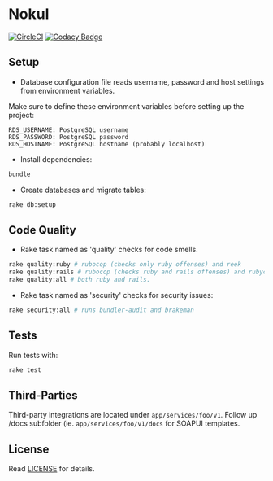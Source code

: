 # Nokul

[![CircleCI](https://circleci.com/gh/omu/nokul-bati/tree/master.svg?style=svg&circle-token=a25e63abc0e1e6c074750d9b2ce5396e3e279d82)](https://circleci.com/gh/omu/nokul-bati/tree/master) [![Codacy Badge](https://api.codacy.com/project/badge/Grade/0a5883e47b8d4ef88d5678a0214081ea)](https://www.codacy.com?utm_source=github.com&amp;utm_medium=referral&amp;utm_content=omu/nokul-bati&amp;utm_campaign=Badge_Grade)

## Setup

- Database configuration file reads username, password and host settings from environment variables.

Make sure to define these environment variables before setting up the project:

```
RDS_USERNAME: PostgreSQL username
RDS_PASSWORD: PostgreSQL password
RDS_HOSTNAME: PostgreSQL hostname (probably localhost)
```

- Install dependencies:

```bash
bundle
```

- Create databases and migrate tables:

```bash
rake db:setup
```

## Code Quality

- Rake task named as 'quality' checks for code smells.

```bash
rake quality:ruby # rubocop (checks only ruby offenses) and reek
rake quality:rails # rubocop (checks ruby and rails offenses) and rubycritic
rake quality:all # both ruby and rails.
```

- Rake task named as 'security' checks for security issues:

```bash
rake security:all # runs bundler-audit and brakeman
```

## Tests

Run tests with:

```bash
rake test
```

## Third-Parties

Third-party integrations are located under `app/services/foo/v1`. Follow up /docs subfolder (ie. `app/services/foo/v1/docs` for SOAPUI templates.

## License

Read [LICENSE](LICENSE.md) for details.
